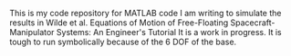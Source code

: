 This is my code repository for MATLAB code I am writing to simulate the results in  Wilde et al. Equations of Motion of Free-Floating Spacecraft-Manipulator Systems: An Engineer's Tutorial
It is a work in progress.  It is tough to run symbolically because of the 6 DOF of the base.
